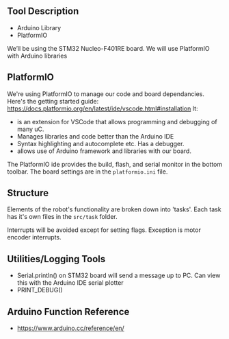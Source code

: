 
## Tool Description
-	Arduino Library
-	PlatformIO

We’ll be using the STM32 Nucleo-F401RE board. We will use PlatformIO with Arduino libraries

## PlatformIO
We're using PlatformIO to manage our code and board dependancies. Here's the getting started guide: https://docs.platformio.org/en/latest/ide/vscode.html#installation
It:
-	is an extension for VSCode that allows programming and debugging of many uC.
-	Manages libraries and code better than the Arduino IDE
-	Syntax highlighting and autocomplete etc. Has a debugger.
- allows use of Arduino framework and libraries with our board.

The PlatformIO ide provides the build, flash, and serial monitor in the bottom toolbar. The board settings are in the `platformio.ini` file.

## Structure

Elements of the robot's functionality are broken down into 'tasks'. Each task has it's own files in the `src/task` folder.

Interrupts will be avoided except for setting flags. Exception is motor encoder interrupts.

## Utilities/Logging Tools
  - Serial.println() on STM32 board will send a message up to PC. Can view this with the Arduino IDE serial plotter
  - PRINT_DEBUG()

## Arduino Function Reference
- https://www.arduino.cc/reference/en/